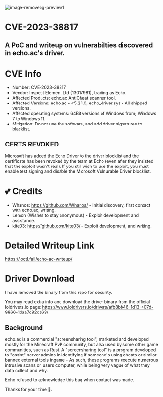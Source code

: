 ![image-removebg-preview1](https://github.com/kite03/echoac-poc/assets/67329371/9c5c89ca-d0b4-443c-84a2-97f94fb85657)

# CVE-2023-38817
## A PoC and writeup on vulnerabilties discovered in echo.ac's driver.

# CVE Info
- Number: CVE-2023-38817
- Vendor: Inspect Element Ltd (13017981), trading as Echo.
- Affected Products: echo.ac AntiCheat scanner tool.
- Affected Versions: echo.ac - <5.2.1.0, echo_driver.sys - All shipped versions.
- Affected operating systems: 64Bit versions of Windows from; Windows 7 to Windows 11.
- Mitigation: Do not use the software, and add driver signatures to blacklist.

## CERTS REVOKED

Microsoft has added the Echo Driver to the driver blocklist and the certificate has been revoked by the team at Echo (even after they insisted that the exploit wasn't real).
If you still wish to use the exploit, you must enable test signing and disable the Microsoft Vulnurable Driver blocklist.

# 💕 Credits

- Whanos: https://github.com/Whanos/ - Initial discovery, first contact with echo.ac, writing.
- Lemon (Wishes to stay anonymous) - Exploit development and assistance.
- kite03: https://github.com/kite03/ - Exploit development, and writing.

# Detailed Writeup Link
https://ioctl.fail/echo-ac-writeup/

# Driver Download
I have removed the binary from this repo for security.

You may read extra info and download the driver binary from the official loldrivers.io page: https://www.loldrivers.io/drivers/afb8bb46-1d13-407d-9866-1daa7c82ca63/

## Background
echo.ac is a commercial "screensharing tool", marketed and developed mostly for the Minecraft PvP community, but also used by some other game communities, such as Rust.
A "screensharing tool" is a program developed to "assist" server admins in identifying if someone's using cheats or similar banned external tools ingame - As such, these programs execute numerous intrusive scans on users computer, while being very vague of what they data collect and why.

Echo refused to acknowledge this bug when contact was made.

Thanks for your time 💜.
